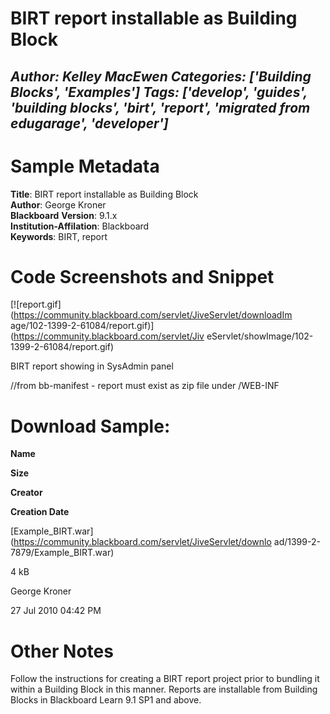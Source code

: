 # BIRT report installable as Building Block
*Author: Kelley MacEwen*
*Categories: ['Building Blocks', 'Examples']*
*Tags: ['develop', 'guides', 'building blocks', 'birt', 'report', 'migrated from edugarage', 'developer']*
---
# Sample Metadata

**Title**: BIRT report installable as Building Block   
**Author**: George Kroner   
**Blackboard** **Version**: 9.1.x   
**Institution-Affilation**: Blackboard   
**Keywords**: BIRT, report

#

# Code Screenshots and Snippet

[![report.gif](https://community.blackboard.com/servlet/JiveServlet/downloadIm
age/102-1399-2-61084/report.gif)](https://community.blackboard.com/servlet/Jiv
eServlet/showImage/102-1399-2-61084/report.gif)

BIRT report showing in SysAdmin panel

//from bb-manifest - report must exist as zip file under /WEB-INF

<reports>

<report-package file-name="reports.zip"/>

</reports>

# Download Sample:

**Name**

**Size**

**Creator**

**Creation Date**

[Example_BIRT.war](https://community.blackboard.com/servlet/JiveServlet/downlo
ad/1399-2-7879/Example_BIRT.war)

4 kB

George Kroner

27 Jul 2010 04:42 PM

# Other Notes

Follow the instructions for creating a BIRT report project prior to bundling
it within a Building Block in this manner. Reports are installable from
Building Blocks in Blackboard Learn 9.1 SP1 and above.

